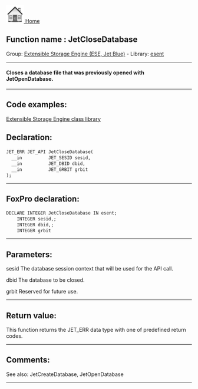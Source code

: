 [<img src="../../images/home.png"> Home ](https://github.com/VFPX/Win32API)  

## Function name : JetCloseDatabase
Group: [Extensible Storage Engine (ESE, Jet Blue)](../../functions_group.md#Extensible_Storage_Engine_(ESE,_Jet_Blue))  -  Library: [esent](../../../libraries.md#esent)  
***  


#### Closes a database file that was previously opened with JetOpenDatabase.

***  


## Code examples:
[Extensible Storage Engine class library](../../samples/sample_532.md)  

## Declaration:
```foxpro  
JET_ERR JET_API JetCloseDatabase(
  __in          JET_SESID sesid,
  __in          JET_DBID dbid,
  __in          JET_GRBIT grbit
);  
```  
***  


## FoxPro declaration:
```foxpro  
DECLARE INTEGER JetCloseDatabase IN esent;
	INTEGER sesid,;
	INTEGER dbid,;
	INTEGER grbit  
```  
***  


## Parameters:
sesid 
The database session context that will be used for the API call.

dbid 
The database to be closed. 

grbit 
Reserved for future use.  
***  


## Return value:
This function returns the JET_ERR data type with one of predefined return codes.  
***  


## Comments:
See also: JetCreateDatabase, JetOpenDatabase   
  
***  

